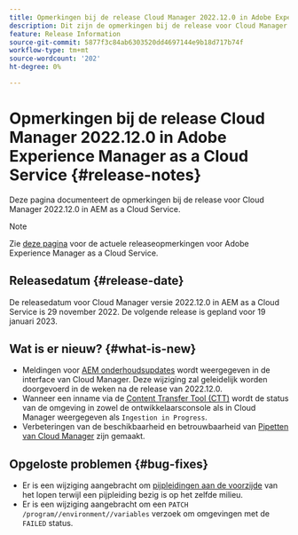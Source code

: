```yaml
---
title: Opmerkingen bij de release Cloud Manager 2022.12.0 in Adobe Experience Manager as a Cloud Service
description: Dit zijn de opmerkingen bij de release voor Cloud Manager 2022.12.0 in AEM as a Cloud Service.
feature: Release Information
source-git-commit: 5877f3c84ab6303520dd4697144e9b18d717b74f
workflow-type: tm+mt
source-wordcount: '202'
ht-degree: 0%

---
```



# Opmerkingen bij de release Cloud Manager 2022.12.0 in Adobe Experience Manager as a Cloud Service {#release-notes}

Deze pagina documenteert de opmerkingen bij de release voor Cloud Manager 2022.12.0 in AEM as a Cloud Service.

>[!NOTE]
>
>Zie [deze pagina](/help/release-notes/release-notes-cloud/release-notes-current.md) voor de actuele releaseopmerkingen voor Adobe Experience Manager as a Cloud Service.

## Releasedatum {#release-date}

De releasedatum voor Cloud Manager versie 2022.12.0 in AEM as a Cloud Service is 29 november 2022. De volgende release is gepland voor 19 januari 2023.

## Wat is er nieuw? {#what-is-new}

* Meldingen voor [AEM onderhoudsupdates](/help/overview/what-is-new-and-different.md#aem-updates) wordt weergegeven in de interface van Cloud Manager. Deze wijziging zal geleidelijk worden doorgevoerd in de weken na de release van 2022.12.0.
* Wanneer een inname via de [Content Transfer Tool (CTT)](/help/journey-migration/content-transfer-tool/using-content-transfer-tool/overview-content-transfer-tool.md) wordt de status van de omgeving in zowel de ontwikkelaarsconsole als in Cloud Manager weergegeven als `Ingestion in Progress`.
* Verbeteringen van de beschikbaarheid en betrouwbaarheid van [Pipetten van Cloud Manager](/help/implementing/cloud-manager/configuring-pipelines/introduction-ci-cd-pipelines.md) zijn gemaakt.

## Opgeloste problemen {#bug-fixes}

* Er is een wijziging aangebracht om [pijpleidingen aan de voorzijde](/help/implementing/cloud-manager/configuring-pipelines/introduction-ci-cd-pipelines.md#front-end) van het lopen terwijl een pijpleiding bezig is op het zelfde milieu.
* Er is een wijziging aangebracht om een `PATCH /program//environment//variables` verzoek om omgevingen met de `FAILED` status.
